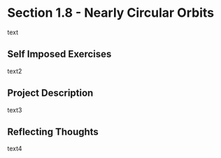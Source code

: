 # Section 1.8 - Nearly Circular Orbits
text

## Self Imposed Exercises
text2

## Project Description
text3

## Reflecting Thoughts
text4
